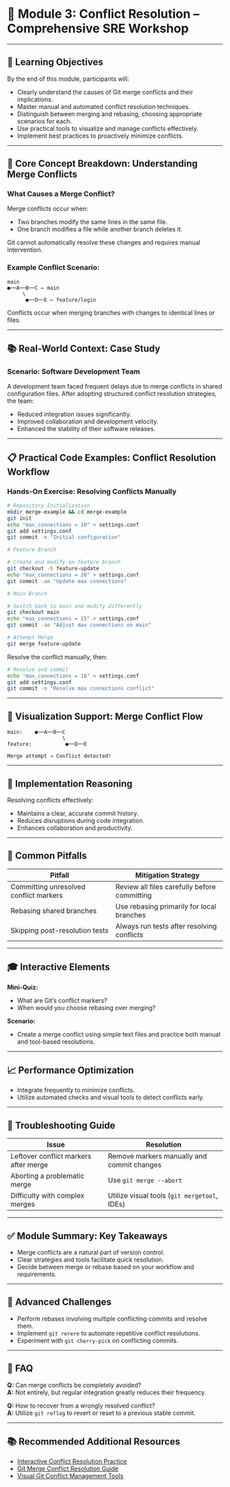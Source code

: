 # 🔀 Module 3: Conflict Resolution – Comprehensive SRE Workshop

---

## 🎯 Learning Objectives

By the end of this module, participants will:

- Clearly understand the causes of Git merge conflicts and their implications.
- Master manual and automated conflict resolution techniques.
- Distinguish between merging and rebasing, choosing appropriate scenarios for each.
- Use practical tools to visualize and manage conflicts effectively.
- Implement best practices to proactively minimize conflicts.

---

## 📖 Core Concept Breakdown: Understanding Merge Conflicts

### What Causes a Merge Conflict?

Merge conflicts occur when:
- Two branches modify the same lines in the same file.
- One branch modifies a file while another branch deletes it.

Git cannot automatically resolve these changes and requires manual intervention.

### Example Conflict Scenario:

```ascii
main
●──A──B──C ← main
     \
      ●──D──E ← feature/login
```

Conflicts occur when merging branches with changes to identical lines or files.

---

## 📚 Real-World Context: Case Study

### Scenario: Software Development Team

A development team faced frequent delays due to merge conflicts in shared configuration files. After adopting structured conflict resolution strategies, the team:
- Reduced integration issues significantly.
- Improved collaboration and development velocity.
- Enhanced the stability of their software releases.

---

## 📋 Practical Code Examples: Conflict Resolution Workflow

### Hands-On Exercise: Resolving Conflicts Manually

```bash
# Repository Initialization
mkdir merge-example && cd merge-example
git init
echo "max_connections = 10" > settings.conf
git add settings.conf
git commit -m "Initial configuration"

# Feature Branch

# Create and modify on feature branch
git checkout -b feature-update
echo "max_connections = 20" > settings.conf
git commit -am "Update max connections"

# Main Branch

# Switch back to main and modify differently
git checkout main
echo "max_connections = 15" > settings.conf
git commit -am "Adjust max connections on main"

# Attempt Merge
git merge feature-update
```

Resolve the conflict manually, then:

```bash
# Resolve and commit
echo "max_connections = 18" > settings.conf
git add settings.conf
git commit -m "Resolve max connections conflict"
```

---

## 🎨 Visualization Support: Merge Conflict Flow

```ascii
main:    ●──A──B──C
                  \
feature:           ●──D──E

Merge attempt → Conflict detected!
```

---

## 🎯 Implementation Reasoning

Resolving conflicts effectively:
- Maintains a clear, accurate commit history.
- Reduces disruptions during code integration.
- Enhances collaboration and productivity.

---

## 🚧 Common Pitfalls

| Pitfall                                   | Mitigation Strategy                              |
|-------------------------------------------|--------------------------------------------------|
| Committing unresolved conflict markers    | Review all files carefully before committing     |
| Rebasing shared branches                  | Use rebasing primarily for local branches        |
| Skipping post-resolution tests            | Always run tests after resolving conflicts       |

---

## 🎓 Interactive Elements

**Mini-Quiz:**
- What are Git’s conflict markers?
- When would you choose rebasing over merging?

**Scenario:**
- Create a merge conflict using simple text files and practice both manual and tool-based resolutions.

---

## 📈 Performance Optimization

- Integrate frequently to minimize conflicts.
- Utilize automated checks and visual tools to detect conflicts early.

---

## 🔧 Troubleshooting Guide

| Issue                                  | Resolution                                      |
|----------------------------------------|-------------------------------------------------|
| Leftover conflict markers after merge  | Remove markers manually and commit changes      |
| Aborting a problematic merge           | Use `git merge --abort`                         |
| Difficulty with complex merges         | Utilize visual tools (`git mergetool`, IDEs)    |

---

## ✅ Module Summary: Key Takeaways

- Merge conflicts are a natural part of version control.
- Clear strategies and tools facilitate quick resolution.
- Decide between merge or rebase based on your workflow and requirements.

---

## 🚀 Advanced Challenges

- Perform rebases involving multiple conflicting commits and resolve them.
- Implement `git rerere` to automate repetitive conflict resolutions.
- Experiment with `git cherry-pick` on conflicting commits.

---

## 📗 FAQ

**Q:** Can merge conflicts be completely avoided?  
**A:** Not entirely, but regular integration greatly reduces their frequency.

**Q:** How to recover from a wrongly resolved conflict?  
**A:** Utilize `git reflog` to revert or reset to a previous stable commit.

---

## 📚 Recommended Additional Resources

- [Interactive Conflict Resolution Practice](https://learngitbranching.js.org/?demo=merge-conflict)
- [Git Merge Conflict Resolution Guide](https://www.git-tower.com/learn/git/ebook/en/command-line/advanced-topics/merge-conflicts)
- [Visual Git Conflict Management Tools](https://marketplace.visualstudio.com/items?itemName=mhutchie.git-graph)

